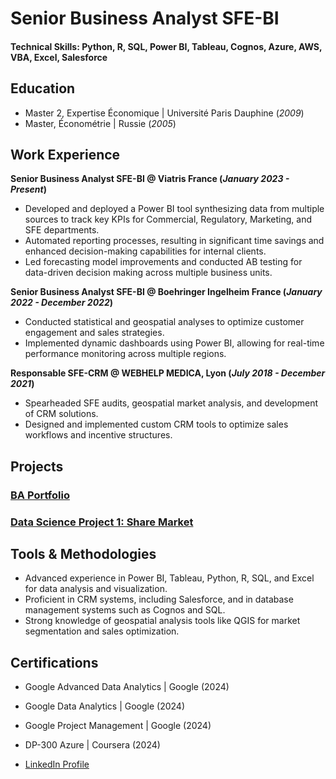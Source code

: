 # Senior Business Analyst SFE-BI

#### Technical Skills: Python, R, SQL, Power BI, Tableau, Cognos, Azure, AWS, VBA, Excel, Salesforce

## Education
- Master 2, Expertise Économique | Université Paris Dauphine (_2009_)								       		
- Master, Économétrie | Russie (_2005_)	 			        		

## Work Experience
**Senior Business Analyst SFE-BI @ Viatris France (_January 2023 - Present_)**
- Developed and deployed a Power BI tool synthesizing data from multiple sources to track key KPIs for Commercial, Regulatory, Marketing, and SFE departments.
- Automated reporting processes, resulting in significant time savings and enhanced decision-making capabilities for internal clients.
- Led forecasting model improvements and conducted AB testing for data-driven decision making across multiple business units.

**Senior Business Analyst SFE-BI @ Boehringer Ingelheim France (_January 2022 - December 2022_)**
- Conducted statistical and geospatial analyses to optimize customer engagement and sales strategies.
- Implemented dynamic dashboards using Power BI, allowing for real-time performance monitoring across multiple regions.

**Responsable SFE-CRM @ WEBHELP MEDICA, Lyon (_July 2018 - December 2021_)**
- Spearheaded SFE audits, geospatial market analysis, and development of CRM solutions.
- Designed and implemented custom CRM tools to optimize sales workflows and incentive structures.

## Projects
### [BA Portfolio](https://roman-lakovskiy.ju.mp)
### [Data Science Project 1: Share Market](https://github.com/LakovskyR/portfolio/blob/main/MarketShareBuyPredictor.ipynb])

## Tools & Methodologies
- Advanced experience in Power BI, Tableau, Python, R, SQL, and Excel for data analysis and visualization.
- Proficient in CRM systems, including Salesforce, and in database management systems such as Cognos and SQL.
- Strong knowledge of geospatial analysis tools like QGIS for market segmentation and sales optimization.

## Certifications
- Google Advanced Data Analytics | Google (2024)
- Google Data Analytics | Google (2024)
- Google Project Management | Google (2024)
- DP-300 Azure | Coursera (2024)

- [LinkedIn Profile](https://www.linkedin.com/in/yourprofile)

